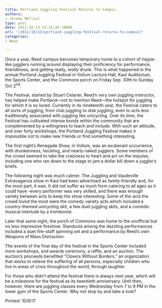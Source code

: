 ```yaml
---
title: Portland Juggling Festival Returns to Campus
authors:
- Jeremy Melloul
type: post
date: 2011-10-13 22:33:49 +0000
url: "/2011/10/13/portland-juggling-festival-returns-to-campus/"
categories:
- News

---
```

Once a year, Reed campus becomes temporary home to a cohort of hippie-like jugglers running around displaying their proficiency for performance, friendliness, and getting really, _really_ drunk. This is what happened in the annual Portland Juggling Festival in Vollum Lecture Hall, Kaul Auditorium, the Sports Center, and the Commons porch on Friday Sep. 30th to Sunday Oct 2<sup>nd</sup>.

The Festival, started by Stuart Celarier, Reed&#8217;s very own juggling instructor, has helped make Portland—not to mention Reed—the hotspot for juggling for which it is so loved. Currently in its nineteenth year, the Festival caters to all sorts of juggling, from club juggling to disk juggling, even to acts less traditionally associated with juggling like unicycling. Over its time, the Festival has cultivated intense bonds within the community that are complemented by a willingness to teach and include. With such an attitude, and over forty workshops, the Portland Juggling Festival makes it impossible not to make new friends or find something interesting.

The first night&#8217;s Renegade Show, in Vollum, was an exuberant occurrence, with drunkenness, heckling, and nearly naked jugglers. Some members of the crowd seemed to take the craziness to heart and act on the impulse, including one who ran down to the stage to jam a dollar bill down a juggler’s briefs.

The following night was much calmer. The Juggling and Vaudeville Extravaganza show in Kaul had been advertised as family-friendly and, for the most part, it was. It did not suffer as much form catering to all ages as it could have –every performer was very skilled, and there was enough variety between acts to keep the show interesting. Some of the acts the crowd loved the most were the comedy variety acts which included a country-themed unicycling skit, a few duet juggling skits, and a comedic musical interlude by a trombonist.

Later that same night, the porch of Commons was home to the unofficial but no less impressive fireshow. Standouts among the dazzling performances included a duet fire-staff spinning set and a performance by Reed&#8217;s own Weapons of Mass Distraction.

The events of the final day of the festival in the Sports Center included more workshops, and awards ceremony, a raffle, and an auction. The auction&#8217;s proceeds benefited “Clowns Without Borders,” an organization that works to relieve the suffering of all persons, especially children who live in areas of crisis throughout the world, through laughter.

For those who didn&#8217;t attend the festival there is always next year, which will be a milestone for the festival as its twentieth anniversary. Until then, however, there are juggling classes every Wednesday from 7 to 9 PM in the lower gym of the Sports Center. Why not stop by and take a look?

_Printed: 10/6/11_